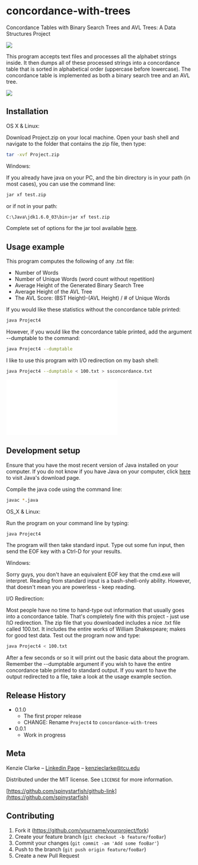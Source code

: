 # concordance-with-trees
Concordance Tables with Binary Search Trees and AVL Trees: A Data Structures Project

![](java-button2.jpg)

This program accepts text files and processes all the alphabet strings inside. It then dumps all of these processed strings into a concordance table that is sorted in alphabetical order (uppercase before lowercase). The concordance table is implemented as both a binary search tree and an AVL tree.

![](header.png)

## Installation

OS X & Linux:

Download Project.zip on your local machine. Open your bash shell and navigate to the folder that contains the zip file, then type:
```sh
tar -xvf Project.zip
```
Windows:

If you already have java on your PC, and the bin directory is in your path (in most cases), you can use the command line:
```sh
jar xf test.zip
```
or if not in your path:
```sh
C:\Java\jdk1.6.0_03\bin>jar xf test.zip
```
Complete set of options for the jar tool available [here](http://download.oracle.com/javase/6/docs/technotes/tools/windows/jar.html).

## Usage example

This program computes the following of any .txt file:

* Number of Words
* Number of Unique Words (word count without repetition)
* Average Height of the Generated Binary Search Tree
* Average Height of the AVL Tree
* The AVL Score: (BST Height)-(AVL Height) / # of Unique Words

If you would like these statistics without the concordance table printed:
```sh
java Project4
```
However, if you would like the concordance table printed, add the argument --dumptable to the command:
```sh
java Project4 --dumptable
```
I like to use this program with I/O redirection on my bash shell:
```sh
java Project4 --dumptable < 100.txt > ssconcordance.txt
```
![](sscondorance.txt)

## Development setup

Ensure that you have the most recent version of Java installed on your computer. If you do not know if you have Java on your computer, click [here](https://java.com/en/download/) to visit Java's download page.

Compile the java code using the command line:

```sh
javac *.java
```
OS_X & Linux:

Run the program on your command line by typing:
```sh
java Project4
```
The program will then take standard input. Type out some fun input, then send the EOF key with a Ctrl-D for your results.

Windows:

Sorry guys, you don't have an equivalent EOF key that the cmd.exe will interpret. Reading from standard input is a bash-shell-only ability. However, that doesn't mean you are powerless - keep reading.

I/O Redirection:

Most people have no time to hand-type out information that usually goes into a concordance table. That's completely fine with this project - just use I\O redirection. The zip file that you downloaded includes a nice .txt file called 100.txt. It includes the entire works of William Shakespeare; makes for good test data. Test out the program now and type:
```sh
java Project4 < 100.txt
```
After a few seconds or so it will print out the basic data about the program. Remember the --dumptable argument if you wish to have the entire concordance table printed to standard output. If you want to have the output redirected to a file, take a look at the usage example section.

## Release History

* 0.1.0
    * The first proper release
    * CHANGE: Rename `Project4` to `concordance-with-trees`
* 0.0.1
    * Work in progress

## Meta

Kenzie Clarke – [Linkedin Page](https://www.linkedin.com/in/kenzieclarke07/) – kenzieclarke@tcu.edu

Distributed under the MIT license. See ``LICENSE`` for more information.

[https://github.com/spinystarfish/github-link](https://github.com/spinystarfish)

## Contributing

1. Fork it (<https://github.com/yourname/yourproject/fork>)
2. Create your feature branch (`git checkout -b feature/fooBar`)
3. Commit your changes (`git commit -am 'Add some fooBar'`)
4. Push to the branch (`git push origin feature/fooBar`)
5. Create a new Pull Request

<!-- Markdown link & img dfn's -->
[npm-image]: https://img.shields.io/npm/v/datadog-metrics.svg?style=flat-square
[npm-url]: https://npmjs.org/package/datadog-metrics
[npm-downloads]: https://img.shields.io/npm/dm/datadog-metrics.svg?style=flat-square
[travis-image]: https://img.shields.io/travis/dbader/node-datadog-metrics/master.svg?style=flat-square
[travis-url]: https://travis-ci.org/dbader/node-datadog-metrics
[wiki]: https://github.com/yourname/yourproject/wiki
